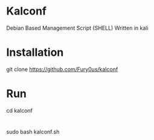 # Kalconf
Debian Based Management Script (SHELL) Written in kali 
# Installation
git clone https://github.com/Fury0us/kalconf
# Run
cd kalconf
#
sudo bash kalconf.sh
